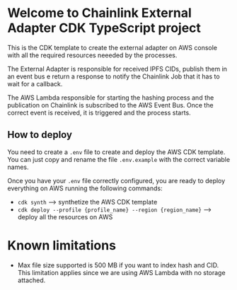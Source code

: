 # Welcome to Chainlink External Adapter CDK TypeScript project

This is the CDK template to create the external adapter on AWS console with all the required
resources neeeded by the processes.

The External Adapter is responsible for received IPFS CIDs, publish them in an event bus e return a response
to notify the Chainlink Job that it has to wait for a callback.

The AWS Lambda responsible for starting the hashing process and the publication on Chainlink is subscribed to
the AWS Event Bus. Once the correct event is received, it is triggered and the process starts.

## How to deploy

You need to create a `.env` file to create and deploy the AWS CDK template. You can just copy and rename the 
file `.env.example` with the correct variable names.

Once you have your `.env` file correctly configured, you are ready to deploy everything on AWS running the 
following commands:


+ `cdk synth` --> synthetize the AWS CDK template
+ `cdk deploy --profile {profile_name} --region {region_name}` --> deploy all the resources on AWS

# Known limitations

+ Max file size supported is 500 MB if you want to index hash and CID. This limitation applies since 
  we are using AWS Lambda with no storage attached.
